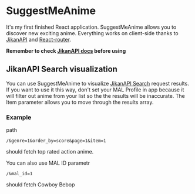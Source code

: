 # SuggestMeAnime

It's my first finished React application. SuggestMeAnime allows you to discover new exciting anime. 
Everything works on client-side thanks to [JikanAPI](https://github.com/jikan-me/jikan) and [React-router](https://github.com/ReactTraining/react-router).

**Remember to check [JikanAPI docs](https://jikan.docs.apiary.io/#introduction/information/rate-limiting) before using**

## JikanAPI Search visualization
You can use SuggestMeAnime to visualize [JikanAPI Search](https://jikan.docs.apiary.io/#reference/0/search) request results. If you want to use it this way, don't set your MAL Profile in app because it will filter out anime from your list so the the results will be inaccurate.
The Item parameter allows you to move through the results array.

### Example
path
```
/&genre=1&order_by=score&page=1&item=1
```
should fetch top rated action anime.

You can also use MAL ID parametr
```
/&mal_id=1
```
should fetch Cowboy Bebop